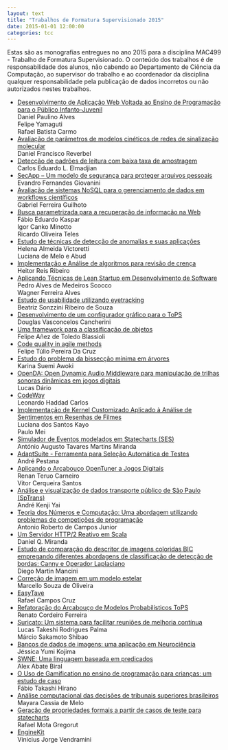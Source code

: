 ```yaml
---
layout: text
title: "Trabalhos de Formatura Supervisionado 2015"
date: 2015-01-01 12:00:00
categories: tcc
---
```


 Estas são as monografias entregues no ano 2015 para a disciplina MAC499 - Trabalho de Formatura Supervisionado. O conteúdo dos trabalhos é de responsabilidade dos alunos, não cabendo ao Departamento de Ciência da Computação, ao supervisor do trabalho e ao coordenador da disciplina qualquer responsabilidade pela publicação de dados incorretos ou não autorizados nestes trabalhos. 

<ul class="tccs collection">
<li class="collection-item"><a href="http://bcc.ime.usp.br/tccs/2015/danielpa/">Desenvolvimento de Aplicação Web Voltada ao Ensino de Programação para o Público Infanto-Juvenil</a>
<br>Daniel Paulino Alves
<br>Felipe Yamaguti
<br>Rafael Batista Carmo</li>
<li class="collection-item"><a href="http://bcc.ime.usp.br/tccs/2015/dfrever/">Avaliação de parâmetros de modelos cinéticos de redes de sinalização molecular</a><br>Daniel Francisco Reverbel</li>
<li class="collection-item"><a href="http://bcc.ime.usp.br/tccs/2015/elmadjian/">Detecção de padrões de leitura com baixa taxa de amostragem</a><br>Carlos Eduardo L. Elmadjian</li>
<li class="collection-item"><a href="http://bcc.ime.usp.br/tccs/2015/evandrog/">SecApp – Um modelo de segurança para proteger arquivos pessoais</a><br>Evandro Fernandes Giovanini</li>
<li class="collection-item"><a href="http://bcc.ime.usp.br/tccs/2015/guilhoto/">Avaliação de sistemas NoSQL para o gerenciamento de dados em workflows científicos</a><br>Gabriel Ferreira Guilhoto</li>
<li class="collection-item"><a href="http://bcc.ime.usp.br/tccs/2015/igorminotto/">Busca parametrizada para a recuperação de informação na Web</a>
<br>Fábio Eduardo Kaspar 
<br>Igor Canko Minotto 
<br>Ricardo Oliveira Teles</li>
<li class="collection-item"><a href="http://bcc.ime.usp.br/tccs/2015/luumelo/">Estudo de técnicas de detecção de anomalias e suas aplicações</a>
<br>Helena Almeida Victoretti
<br>Luciana de Melo e Abud</li>
<li class="collection-item"><a href="http://bcc.ime.usp.br/tccs/2015/marcheing/">Implementação e Análise de algoritmos para revisão de crença</a><br>Heitor Reis Ribeiro</li>
<li class="collection-item"><a href="http://bcc.ime.usp.br/tccs/2015/pedros/">Aplicando Técnicas de Lean Startup em Desenvolvimento de Software</a>
<br>Pedro Alves de Medeiros Scocco
<br>Wagner Ferreira Alves</li>
<li class="collection-item"><a href="http://bcc.ime.usp.br/tccs/2015/rec/biasrs/">Estudo de usabilidade utilizando eyetracking</a><br>Beatriz Sonzzini Ribeiro de Souza</li>
<li class="collection-item"><a href="http://bcc.ime.usp.br/tccs/2015/rec/dougvasc/">Desenvolvimento de um configurador gráfico para o ToPS</a><br>Douglas Vasconcelos Cancherini</li>
<li class="collection-item"><a href="http://bcc.ime.usp.br/tccs/2015/rec/fblassioli/">Uma framework para a classificação de objetos</a><br>Felipe Añez de Toledo Blassioli</li>
<li class="collection-item"><a href="http://bcc.ime.usp.br/tccs/2015/rec/felipet/">Code quality in agile methods</a><br>Felipe Túlio Pereira Da Cruz</li>
<li class="collection-item"><a href="http://bcc.ime.usp.br/tccs/2015/rec/karina/">Estudo do problema da bissecção mínima em árvores</a><br>Karina Suemi Awoki</li>
<li class="collection-item"><a href="http://bcc.ime.usp.br/tccs/2015/rec/ldario/">OpenDA: Open Dynamic Audio Middleware para manipulação de trilhas sonoras dinâmicas em jogos digitais</a><br>Lucas Dário</li>
<li class="collection-item"><a href="http://bcc.ime.usp.br/tccs/2015/rec/lhaddad/">CodeWay</a><br>Leonardo Haddad Carlos</li>
<li class="collection-item"><a href="http://bcc.ime.usp.br/tccs/2015/rec/lkayo/">Implementação de Kernel Customizado Aplicado à Análise de Sentimentos em Resenhas de Filmes</a>
<br>Luciana dos Santos Kayo
<br>Paulo Mei</li>
<li class="collection-item"><a href="http://bcc.ime.usp.br/tccs/2015/rec/miranda/">Simulador de Eventos modelados em Statecharts (SES)</a><br>António Augusto Tavares Martins Miranda</li>
<li class="collection-item"><a href="http://bcc.ime.usp.br/tccs/2015/rec/pestana/">AdaptSuite - Ferramenta para Seleção Automática de Testes</a><br>André Pestana</li>
<li class="collection-item"><a href="http://bcc.ime.usp.br/tccs/2015/rec/renantc/">Aplicando o Arcabouço OpenTuner a Jogos Digitais</a>
<br>Renan Teruo Carneiro
<br>Vitor Cerqueira Santos</li>
<li class="collection-item"><a href="http://bcc.ime.usp.br/tccs/2015/rec/reviewupdatenotdone/andreky/">Análise e visualização de dados transporte público de São Paulo (SpTrans)</a><br>André Kenji Yai</li>
<li class="collection-item"><a href="http://bcc.ime.usp.br/tccs/2015/rec/reviewupdatenotdone/arcjr/">Teoria dos Números e Computação: Uma abordagem utilizando problemas de competições de programação</a><br>Antonio Roberto de Campos Junior</li>
<li class="collection-item"><a href="http://bcc.ime.usp.br/tccs/2015/rec/reviewupdatenotdone/danielqm/">Um Servidor HTTP/2 Reativo em Scala</a><br>Daniel Q. Miranda</li>
<li class="collection-item"><a href="http://bcc.ime.usp.br/tccs/2015/rec/reviewupdatenotdone/diemancini/">Estudo de comparação do descritor de imagens coloridas BIC empregando diferentes abordagens de classificação de detecção de bordas: Canny e Operador Laplaciano</a><br>Diego Martin Mancini</li>
<li class="collection-item"><a href="http://bcc.ime.usp.br/tccs/2015/rec/reviewupdatenotdone/lopcep/">Correção de imagem em um modelo estelar</a><br>Marcello Souza de Oliveira</li>
<li class="collection-item"><a href="http://bcc.ime.usp.br/tccs/2015/rec/reviewupdatenotdone/rafaelcruz/">EasyTave</a><br>Rafael Campos Cruz</li>
<li class="collection-item"><a href="http://bcc.ime.usp.br/tccs/2015/rec/reviewupdatenotdone/renatocf/">Refatoração do Arcabouço de Modelos Probabilísticos ToPS</a><br>Renato Cordeiro Ferreira</li>
<li class="collection-item"><a href="http://bcc.ime.usp.br/tccs/2015/rec/reviewupdatenotdone/shibao/">Suricato: Um sistema para facilitar reuniões de melhoria contínua</a>
<br>Lucas Takeshi Rodrigues Palma
<br>Márcio Sakamoto Shibao</li>
<li class="collection-item"><a href="http://bcc.ime.usp.br/tccs/2015/rec/tkmiyu/mac0499/">Bancos de dados de imagens: uma aplicação em Neurociência</a><br>Jéssica Yumi Kojima</li>
<li class="collection-item"><a href="http://bcc.ime.usp.br/tccs/2015/rec/zaratrus/">SWNE: Uma linguagem baseada em predicados</a><br>Alex Abate Biral</li>
<li class="collection-item"><a href="http://bcc.ime.usp.br/tccs/2015/reviewupdatenotdone/fabioh/">O Uso de Gamification no ensino de programação para crianças: um estudo de caso</a><br>Fábio Takashi Hirano</li>
<li class="collection-item"><a href="http://bcc.ime.usp.br/tccs/2015/reviewupdatenotdone/mayarac/">Análise computacional das decisões de tribunais superiores brasileiros</a><br>Mayara Cassia de Melo</li>
<li class="collection-item"><a href="http://bcc.ime.usp.br/tccs/2015/reviewupdatenotdone/rafamota/">Geração de propriedades formais a partir de casos de teste para statecharts</a><br>Rafael Mota Gregorut</li>
<li class="collection-item"><a href="http://bcc.ime.usp.br/tccs/2015/vinivendra/">EngineKit</a><br>Vinicius Jorge Vendramini</li>
</ul>
